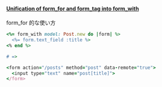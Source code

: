 #### [Unification of form_for and form_tag into form_with](https://github.com/rails/rails/pull/26976)

form_for 的な使い方

```ruby
<%= form_with model: Post.new do |form| %>
  <%= form.text_field :title %>
<% end %>

# =>

<form action="/posts" method="post" data-remote="true">
  <input type="text" name="post[title]">
</form>
```
